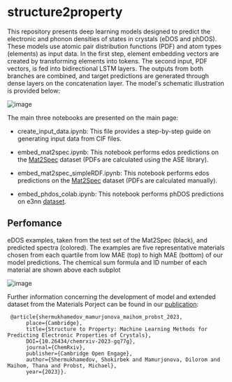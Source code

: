 # structure2property

This repository presents deep learning models designed to predict the electronic and phonon densities of states in crystals (eDOS and phDOS). These models use atomic pair distribution functions (PDF) and atom types (elements) as input data. In the first step, element embedding vectors are created by transforming elements into tokens. The second input, PDF vectors, is fed into bidirectional LSTM layers. The outputs from both branches are combined, and target predictions are generated through dense layers on the concatenation layer. The model's schematic illustration is provided below:

![image](https://github.com/dmamur/struct2prop/assets/129986239/61fdb6df-58f4-4c09-a0ef-829f6e6b10e9)

The main three notebooks are presented on the main page:
- create_input_data.ipynb: This file provides a step-by-step guide on generating input data from CIF files.

- embed_mat2spec.ipynb: This notebook performs edos predictions on the [Mat2Spec](https://github.com/gomes-lab/Mat2Spec) dataset (PDFs are calculated using the ASE library).
  
- embed_mat2spec_simpleRDF.ipynb: This notebook performs edos predictions on the [Mat2Spec](https://github.com/gomes-lab/Mat2Spec) dataset (PDFs are calculated manually).

- embed_phdos_colab.ipynb:  This notebook performs phDOS predictions on e3nn [dataset](https://github.com/zhantaochen/phonondos_e3nn).  

## Perfomance
eDOS examples, taken from the test set of the Mat2Spec (black), and predicted spectra (colored). The examples are five representative materials chosen from each quartile from low MAE (top) to high MAE (bottom) of our model predictions. The chemical sum formula and ID number of each material are shown above each subplot

![image](https://github.com/dmamur/struct2prop/assets/129986239/40df60a8-5981-4274-9010-5ba1b101b896)






Further information concerning the development of model and extended dataset from the Materials Porject can be found in our [publication]([https://arxiv.org/abs/2309.09355](https://chemrxiv.org/engage/chemrxiv/article-details/6564ef0c29a13c4d47208248)):
```
 @article{shermukhamedov_mamurjonova_maihom_probst_2023,
      place={Cambridge},
      title={Structure to Property: Machine Learning Methods for Predicting Electronic Properties of Crystals},
      DOI={10.26434/chemrxiv-2023-gq77g},
      journal={ChemRxiv},
      publisher={Cambridge Open Engage},
      author={Shermukhamedov, Shokirbek and Mamurjonova, Dilorom and Maihom, Thana and Probst, Michael},
      year={2023}}.
```
